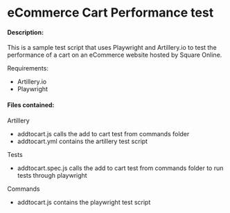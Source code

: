# eCommerce Cart Performance test
#### Description:
This is a sample test script that uses Playwright and Artillery.io to test the performance of a cart on an eCommerce website hosted by Square Online.

Requirements:
- Artillery.io
- Playwright

#### Files contained:
Artillery
- addtocart.js calls the add to cart test from commands folder
- addtocart.yml contains the artillery test script

Tests
- addtocart.spec.js calls the add to cart test from commands folder to run tests through playwright
  
Commands
- addtocart.js contains the playwright test script
